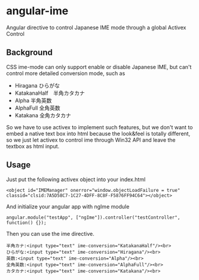 # angular-ime
Angular directive to control Japanese IME mode through a global Activex Control

## Background
CSS ime-mode can only support enable or disable Japanese IME, but can't control 
more detailed conversion mode, such as 
- Hiragana ひらがな
- KatakanaHalf　半角カタカナ
- Alpha 半角英数
- AlphaFull 全角英数
- Katakana 全角カタカナ

So we have to use activex to implement such features, but we don't want to embed
a native text box into html because the look&feel is totally different, so we
just let activex to control ime through Win32 API and leave the textbox as 
html input.

## Usage

Just put the following activex object into your index.html

    <object id="IMEManager" onerror="window.objectLoadFailure = true" classid="clsid:7A5D58C7-1C27-4DFF-8C8F-F5876FF94C64"></object>
    
And initialize your angular app with ngIme module

    angular.module("testApp", ["ngIme"]).controller("testController", function() {});
            
Then you can use the ime directive.

    半角カナ:<input type="text" ime-conversion="KatakanaHalf"/><br>
    ひらがな:<input type="text" ime-conversion="Hiragana"/><br>
    英数:<input type="text" ime-conversion="Alpha"/><br>
    全角英数:<input type="text" ime-conversion="AlphaFull"/><br>
    カタカナ:<input type="text" ime-conversion="Katakana"/><br>

